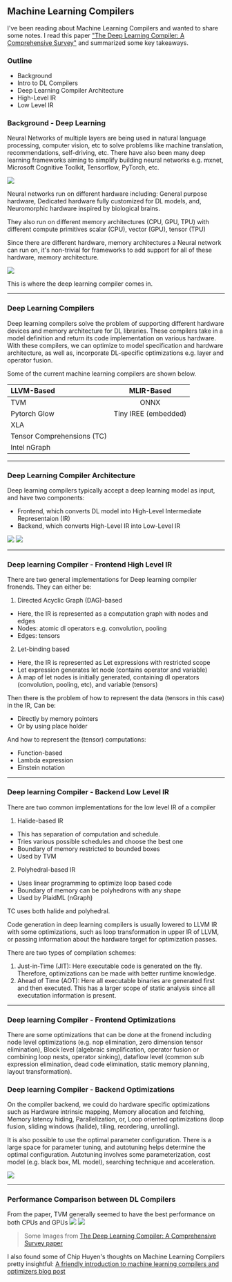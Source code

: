<!-- ---
title: "Machine learning compilers"
date: 2022-11-14
--- -->

## Machine Learning Compilers


I've been reading about Machine Learning Compilers and wanted to share some notes. I read this paper ["The Deep Learning Compiler: A Comprehensive Survey"](https://arxiv.org/abs/2002.03794) and summarized some key takeaways.



### Outline
- Background
- Intro to DL Compilers
- Deep Learning Compiler Architecture
- High-Level IR
- Low Level IR



### Background - Deep Learning
Neural Networks of multiple layers are being used in natural language processing, computer vision, etc to solve problems like machine translation, recommendations, self-driving, etc. 
There have also been many deep learning frameworks aiming to simplify building neural networks e.g. mxnet, Microsoft Cognitive Toolkit, Tensorflow, PyTorch, etc.

<img src="http://teimilola.github.io/resources/dl_frameworks.jpeg">



Neural networks run on different hardware including: General purpose hardware, Dedicated hardware fully customized for DL models, and, Neuromorphic hardware inspired by biological brains.

They also run on different memory architectures (CPU, GPU, TPU) with different compute primitives scalar (CPU), vector (GPU), tensor (TPU)


Since there are different hardware, memory architectures a Neural network can run on, it's non-trivial for frameworks to add support for all of these hardware, memory architecture.

<img src="http://teimilola.github.io/resources/dl_compilers_memory_subsystem.jpeg">

This is where the deep learning compiler comes in.


_____


### Deep Learning Compilers
Deep learning compilers solve the problem of supporting different hardware devices and memory architecture for DL libraries. These compilers take in a model definition and return its code implementation on various hardware. With these compilers, we can optimize to model specification and hardware architecture, as well as, incorporate DL-specific optimizations e.g. layer and operator fusion.

Some of the current machine learning compilers are shown below.

| LLVM-Based      | MLIR-Based |
| :---        |    :----:   |        
| TVM      | ONNX      | 
| Pytorch Glow   | Tiny IREE (embedded)        | 
|XLA| |
|Tensor Comprehensions (TC)| |
|Intel nGraph| |


_____


### Deep Learning Compiler Architecture
Deep learning compilers typically accept a deep learning model as input, and have two components:
- Frontend, which converts DL model into High-Level Intermediate Representaion (IR)
- Backend, which converts High-Level IR into Low-Level IR



<img src="http://teimilola.github.io/resources/simplified_dl_compiler.jpeg">


<img src="http://teimilola.github.io/resources/dl_compiler_achitecture.jpeg">


_____


### Deep learning Compiler - Frontend High Level IR
There are two general implementations for Deep learning compiler fronends. They can either be:
1. Directed Acyclic Graph (DAG)-based
- Here, the IR is represented as a computation graph with nodes and edges
- Nodes: atomic dl operators e.g. convolution, pooling
- Edges: tensors
2. Let-binding based
- Here, the IR is represented as Let expressions with restricted scope
- Let expression generates let node (contains operator and variable)
- A map of let nodes is initially generated, containing dl operators (convolution, pooling, etc), and variable (tensors)


Then there is the problem of how to represent the data (tensors in this case) in the IR, Can be:
- Directly by memory pointers
- Or by using place holder

And how to represent the (tensor) computations:
- Function-based
- Lambda expression
- Einstein notation


_____


### Deep learning Compiler - Backend Low Level IR
There are two common implementations for the low level IR of a compiler
1. Halide-based IR
- This has separation of computation and schedule. 
- Tries various possible schedules and choose the best one
- Boundary of memory restricted to bounded boxes
- Used by TVM
2. Polyhedral-based IR
- Uses linear programming to optimize loop based code
- Boundary of memory can be polyhedrons with any shape
- Used by PlaidML (nGraph)

TC uses both halide and polyhedral.

Code generation in deep learning compilers is usually lowered to LLVM IR with some optimizations, such as loop transformation in upper IR of LLVM, or passing information about the hardware target for optimization passes.

There are two types of compilation schemes:
1. Just-in-Time (JIT): Here executable code is generated on the fly. Therefore, optimizations can be made with better runtime knowledge.
2. Ahead of Time (AOT): Here all executable binaries are generated first and then executed. This has a larger scope of static analysis since all executation information is present.


______


### Deep learning Compiler - Frontend Optimizations
There are some optimizations that can be done at the fronend including node level optimizations (e.g. nop elimination, zero dimension tensor elimination), Block level (algebraic simplification, operator fusion or combining loop nests, operator sinking), dataflow level (common sub expression elimination, dead code elimination, static memory planning, layout transformation).




### Deep learning Compiler - Backend Optimizations
On the compiler backend, we could do hardware specific optimizations such as Hardware intrinsic mapping, Memory allocation and fetching, Memory latency hiding, Parallelization, or, Loop oriented optimizations (loop fusion, sliding windows (halide), tiling, reordering, unrolling).

It is also possible to use the optimal parameter configuration. There is a large space for parameter tuning, and autotuning helps determine the optimal configuration. Autotuning involves some parameterization, cost model (e.g. black box, ML model), searching technique and acceleration.




<img src="http://teimilola.github.io/resources/dl_compiler_backend_optimizations.jpeg">


_____


### Performance Comparison between DL Compilers

From the paper, TVM generally seemed to have the best performance on both CPUs and GPUs
<img src="http://teimilola.github.io/resources/dl_compiler_perf_comp.jpeg">
<img src="http://teimilola.github.io/resources/dl_compiler_perf_comp_table.jpeg">




> Some Images from [The Deep Learning Compiler: A Comprehensive Survey paper](https://arxiv.org/abs/2002.03794)


I also found some of Chip Huyen's thoughts on Machine Learning Compilers pretty insightful: [A friendly introduction to machine learning compilers and optimizers blog post](https://huyenchip.com/2021/09/07/a-friendly-introduction-to-machine-learning-compilers-and-optimizers.html)
